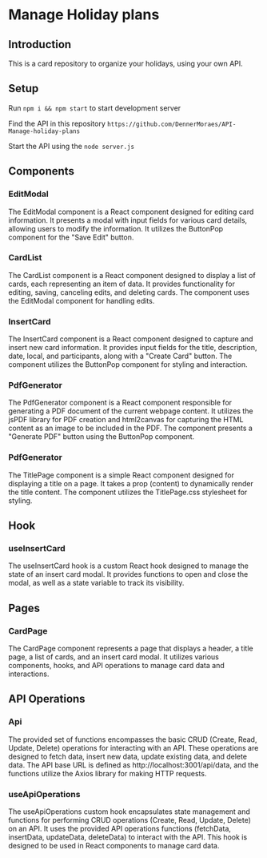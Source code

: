 # Manage Holiday plans

## Introduction

This is a card repository to organize your holidays, using your own API.

## Setup

Run ```npm i && npm start``` to start development server

Find the API in this repository ```https://github.com/DennerMoraes/API-Manage-holiday-plans```

Start the API using the  ```node server.js``` 

## Components

### EditModal

The EditModal component is a React component designed for editing card information. It presents a modal with input fields for various card details, allowing users to modify the information. It utilizes the ButtonPop component for the "Save Edit" button.

### CardList

The CardList component is a React component designed to display a list of cards, each representing an item of data. It provides functionality for editing, saving, canceling edits, and deleting cards. The component uses the EditModal component for handling edits.

### InsertCard

The InsertCard component is a React component designed to capture and insert new card information. It provides input fields for the title, description, date, local, and participants, along with a "Create Card" button. The component utilizes the ButtonPop component for styling and interaction.

### PdfGenerator

The PdfGenerator component is a React component responsible for generating a PDF document of the current webpage content. It utilizes the jsPDF library for PDF creation and html2canvas for capturing the HTML content as an image to be included in the PDF. The component presents a "Generate PDF" button using the ButtonPop component.

### PdfGenerator

The TitlePage component is a simple React component designed for displaying a title on a page. It takes a prop (content) to dynamically render the title content. The component utilizes the TitlePage.css stylesheet for styling.

## Hook

### useInsertCard

The useInsertCard hook is a custom React hook designed to manage the state of an insert card modal. It provides functions to open and close the modal, as well as a state variable to track its visibility.

## Pages

### CardPage

The CardPage component represents a page that displays a header, a title page, a list of cards, and an insert card modal. It utilizes various components, hooks, and API operations to manage card data and interactions.

## API Operations 

### Api

The provided set of functions encompasses the basic CRUD (Create, Read, Update, Delete) operations for interacting with an API. These operations are designed to fetch data, insert new data, update existing data, and delete data. The API base URL is defined as http://localhost:3001/api/data, and the functions utilize the Axios library for making HTTP requests.

### useApiOperations

The useApiOperations custom hook encapsulates state management and functions for performing CRUD operations (Create, Read, Update, Delete) on an API. It uses the provided API operations functions (fetchData, insertData, updateData, deleteData) to interact with the API. This hook is designed to be used in React components to manage card data.
